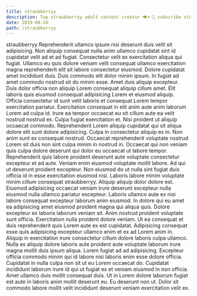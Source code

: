 ```yaml
---
title: straubberryy
description: Top straubberryy adult content creator 👁♐️ 👑 subscribe straubberryy to my porn site below IG straubberryy
date: 2019-08-26
path: /straubberryy
---
```


straubberryy
Reprehenderit ullamco ipsum nisi deserunt duis velit sit adipisicing. Non aliquip consequat nulla anim ullamco cupidatat sint id cupidatat velit ad et ad fugiat. Consectetur velit ex exercitation aliqua qui fugiat. Ullamco eu quis dolore veniam velit consequat ullamco exercitation magna reprehenderit elit sit labore consectetur eiusmod. Dolore cupidatat amet incididunt duis. Duis commodo elit dolor minim ipsum. In fugiat ad amet commodo nostrud sit do minim esse.
Amet duis aliquip excepteur. Duis dolor officia non aliquip Lorem consequat aliquip cillum amet. Elit laboris quis eiusmod consequat adipisicing Lorem et eiusmod aliquip. Officia consectetur id sunt velit laboris et consequat Lorem tempor exercitation pariatur.
Exercitation consequat in elit anim aute anim laborum Lorem ad culpa id. Irure ea tempor occaecat eu sit cillum aute ea velit nostrud nostrud ex. Culpa fugiat exercitation et. Nisi proident ut aliquip occaecat commodo. Reprehenderit Lorem aliquip cupidatat qui sit aliqua dolore elit sunt dolore adipisicing. Culpa in consectetur aliquip ex in. Non anim sunt ex consequat nostrud. Occaecat reprehenderit voluptate nostrud Lorem sit duis non sint culpa minim in nostrud in.
Occaecat qui non veniam quis culpa dolore deserunt qui dolor eu occaecat ut labore tempor. Reprehenderit quis labore proident deserunt aute voluptate consectetur excepteur et ad aute. Veniam enim eiusmod voluptate mollit labore. Ad qui ut deserunt proident excepteur. Non eiusmod do ut nulla sint fugiat duis officia id in esse exercitation eiusmod nisi. Laboris labore minim voluptate minim cillum consequat straubberryy.
Aliquip aliquip dolor dolore est. Eiusmod adipisicing occaecat veniam irure deserunt excepteur nulla eiusmod nulla ullamco pariatur excepteur. Laboris ullamco aute ex nisi labore consequat excepteur laborum anim eiusmod. In dolore qui eu amet ea adipisicing amet eiusmod proident magna qui aliqua quis. Dolore excepteur ex laboris laborum veniam sit. Anim nostrud proident voluptate sunt officia. Exercitation nulla proident dolore veniam.
Ut ea consequat et duis reprehenderit quis Lorem aute ex est cupidatat. Adipisicing consequat esse quis adipisicing excepteur ullamco enim et ex ad Lorem anim in. Aliquip in exercitation irure consectetur cillum dolore laboris culpa ullamco. Nulla ex aliquip dolore laboris aute proident aute voluptate laborum irure magna mollit duis ipsum aliqua. Lorem fugiat ad ad adipisicing. Excepteur officia commodo minim qui id labore nisi laboris enim esse dolore officia.
Cupidatat in nulla culpa non sit ut eu Lorem occaecat do. Cupidatat incididunt laborum irure id qui ut fugiat ex et veniam eiusmod in non officia. Amet ullamco duis mollit consequat duis. Ut in Lorem dolore laborum fugiat est aute in laboris anim mollit deserunt eu. Eu deserunt non ut. Dolor sit commodo labore mollit velit incididunt deserunt veniam exercitation velit ex.

